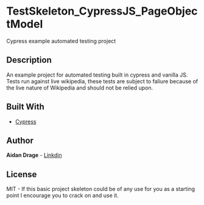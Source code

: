 # TestSkeleton_CypressJS_PageObjectModel

Cypress example automated testing project

## Description

An example project for automated testing built in cypress and vanilla JS. Tests run against live wikipedia, these tests are subject to faliure because of the live nature of Wikipedia and should not be relied upon.

## Built With

* [Cypress](https://docs.cypress.io/)

## Author

**Aidan Drage** - [Linkdin](https://www.linkedin.com/in/aidan-drage-9b4444189/)

## License
MIT - If this basic project skeleton could be of any use for you as a starting point I encourage you to crack on and use it.